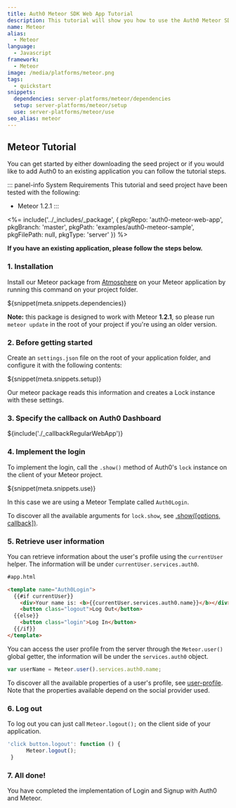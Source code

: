 ```yaml
---
title: Auth0 Meteor SDK Web App Tutorial
description: This tutorial will show you how to use the Auth0 Meteor SDK to add authentication and authorization to your web app.
name: Meteor
alias:
  - Meteor
language:
  - Javascript
framework:
  - Meteor
image: /media/platforms/meteor.png
tags:
  - quickstart
snippets:
  dependencies: server-platforms/meteor/dependencies
  setup: server-platforms/meteor/setup
  use: server-platforms/meteor/use
seo_alias: meteor
---
```


## Meteor Tutorial

You can get started by either downloading the seed project or if you would like to add Auth0 to an existing application you can follow the tutorial steps.

::: panel-info System Requirements
This tutorial and seed project have been tested with the following:

* Meteor 1.2.1
:::

<%= include('../_includes/_package', {
  pkgRepo: 'auth0-meteor-web-app',
  pkgBranch: 'master',
  pkgPath: 'examples/auth0-meteor-sample',
  pkgFilePath: null,
  pkgType: 'server'
}) %>

**If you have an existing application, please follow the steps below.**

### 1. Installation

Install our Meteor package from [Atmosphere](https://atmospherejs.com/) on your Meteor application by running this command on your project folder.

${snippet(meta.snippets.dependencies)}

__Note:__  this package is designed to work with Meteor __1.2.1__, so please run `meteor update` in the root of your project if you're using an older version.

### 2. Before getting started

Create an `settings.json` file on the root of your application folder, and configure it with the following contents:

${snippet(meta.snippets.setup)}

Our meteor package reads this information and creates a Lock instance with these settings.

### 3. Specify the callback on Auth0 Dashboard

${include('./_callbackRegularWebApp')}

### 4. Implement the login

To implement the login, call the `.show()` method of Auth0's `lock` instance on the client of your Meteor project.

${snippet(meta.snippets.use)}

In this case we are using a Meteor Template called `Auth0Login`.

To discover all the available arguments for `lock.show`, see [.show\(\[options, callback\]\)](/libraries/lock#-show-options-callback-).

### 5. Retrieve user information

You can retrieve information about the user's profile using the `currentUser` helper. The information will be under `currentUser.services.auth0`.

```html
#app.html

<template name="Auth0Login">
  {{#if currentUser}}
    <div>Your name is: <b>{{currentUser.services.auth0.name}}</b></div>
    <button class="logout">Log Out</button>
  {{else}}
    <button class="login">Log In</button>
  {{/if}}
</template>

```

You can access the user profile from the server through the `Meteor.user()` global getter, the information will be under the `services.auth0` object.

```js
var userName = Meteor.user().services.auth0.name;
```

To discover all the available properties of a user's profile, see [user-profile](/user-profile). Note that the properties available depend on the social provider used.

### 6. Log out

To log out you can just call `Meteor.logout();` on the client side of your application.

```js
'click button.logout': function () {
      Meteor.logout();
 }
```

### 7. All done!

You have completed the implementation of Login and Signup with Auth0 and Meteor.
